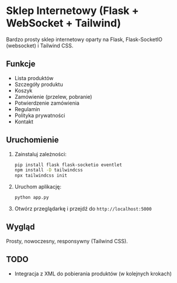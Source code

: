 # Sklep Internetowy (Flask + WebSocket + Tailwind)

Bardzo prosty sklep internetowy oparty na Flask, Flask-SocketIO (websocket) i Tailwind CSS. 

## Funkcje
- Lista produktów
- Szczegóły produktu
- Koszyk
- Zamówienie (przelew, pobranie)
- Potwierdzenie zamówienia
- Regulamin
- Polityka prywatności
- Kontakt

## Uruchomienie
1. Zainstaluj zależności:
   ```bash
   pip install flask flask-socketio eventlet
   npm install -D tailwindcss
   npx tailwindcss init
   ```
2. Uruchom aplikację:
   ```bash
   python app.py
   ```
3. Otwórz przeglądarkę i przejdź do `http://localhost:5000`

## Wygląd
Prosty, nowoczesny, responsywny (Tailwind CSS).

## TODO
- Integracja z XML do pobierania produktów (w kolejnych krokach)
